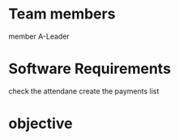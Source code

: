 Team members
============
member A-Leader


Software Requirements
=====================
check the attendane
create the payments list

objective
=========
